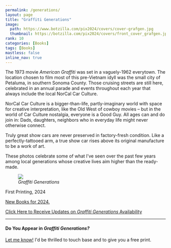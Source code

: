 ```yaml
---
permalink: /generations/
layout: page
title: "Graffiti Generations"
image:
  path: https://www.botzilla.com/pix2024/covers/cover-grafgen.jpg
  thumbnail: https://botzilla.com/pix2024/covers/front_cover_grafgen.jpg
rank: 10
categories: [Books]
tags: [Books]
mastless: false
inline_nav: true
---
```


The 1973 movie _American Graffiti_ was set in a vaguely-1962 everytown. The location chosen to film most of this pre-Vietnam idyll was the small city of Petaluma, in southern Sonoma County. Those cruising streets are still here, celebrated in an annual parade and events throughout each year that always include the local NorCal Car Culture.

NorCal Car Culture is a bigger-than-life, partly-imaginary world with space for creative interpretation, like the Old West of cowboy movies – but in the world of Car Culture nostalgia, everyone is a Good Guy. All ages can and do join in: Dads, daughters, neighbors who in everyday life might never otherwise connect.

Truly great show cars are never preserved in factory-fresh condition. Like a perfectly-tattooed arm, a true show car rises above its original manufacture to be a work of art.

These photos celebrate some of what I’ve seen over the past few years among local generations whose creative lives aim higher than the ready-made.

<figure class="align-center">
<a href="{{ site.url}}/generations"><img src="https://www.botzilla.com/pix2024/covers/generations-digest-1.jpg"></a>
<figcaption><i>Graffiti Generations</i></figcaption>
</figure>

First Printing, 2024<!-- <br/>ISBN: 9798881455224 -->

<a href="{{ site.url }}/book24">New Books for 2024.</a>

<a class="btn btn--info btn--large" href="mailto:kevin+books@vumondo.com?subject=Please%20Keep%20Me%20Updated%20about%20%22Grafitti%20Generations&body=Let%20me%20know%20about%20updates%20on%20sale%20and%20availability%20of%20your%20book%20%22Graffiti%20Generations.%22%0A%0AThanks%21">Click Here to Receive Updates on _Graffiti Generations_ Availability</a>

<hr />

#### Do You Appear in <i>Graffiti Generations?</i>

<a href="mailto:kevin+books@vumondo.com?subject=I%20Appear%20in%20%22Grafitti%20Generations&body=Hi,%20I%20would %20love%20a%20free%20print...%0A%0AThanks%21">Let me know!</a> I'd be thrilled to touch base and to give you a free print.

<!-- <div class="btn btn--success btn--x-large">Blah</div> -->

<!-- <figure class="align-center">
<img src="https://www.botzilla.com/pix2022/havana2017/bjorke_Cuba_KBXP7766.jpg">
<figcaption>North Wind on the <i>Malecón</i></figcaption>
</figure>

<a href="{{ site.url }}/page/Havana-Caged-Bouquet.html">Selected photos from this project</a> -->
